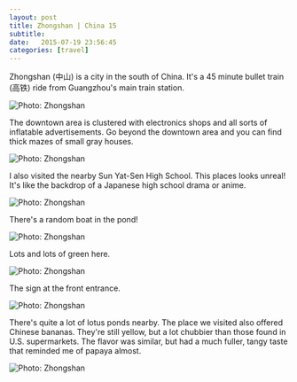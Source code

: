 ```yaml
---
layout: post
title: Zhongshan | China 15
subtitle: 
date:   2015-07-19 23:56:45
categories: [travel]
---
```

Zhongshan (中山) is a city in the south of China. It's a 45 minute bullet train (高铁) ride from Guangzhou's main train station. 

<img alt="Photo: Zhongshan" src="http://brianmlin.com/Images/2015.08.02/tower.jpg">

The downtown area is clustered with electronics shops and all sorts of inflatable advertisements. Go beyond the downtown area and you can find thick mazes of small gray houses. 

<img alt="Photo: Zhongshan" src="http://brianmlin.com/Images/2015.08.02/door.jpg">

I also visited the nearby Sun Yat-Sen High School. This places looks unreal! It's like the backdrop of a Japanese high school drama or anime. 

<img alt="Photo: Zhongshan" src="http://brianmlin.com/Images/2015.08.02/school1.jpg" >

There's a random boat in the pond!

<img alt="Photo: Zhongshan" src="http://brianmlin.com/Images/2015.08.02/school2.jpg" >

Lots and lots of green here. 

<img alt="Photo: Zhongshan" src="http://brianmlin.com/Images/2015.08.02/school3.jpg" >

The sign at the front entrance. 

<img alt="Photo: Zhongshan" src="http://brianmlin.com/Images/2015.08.02/sys.jpg" >

There's quite a lot of lotus ponds nearby. The place we visited also offered Chinese bananas. They're still yellow, but a lot chubbier than those found in U.S. supermarkets. The flavor was similar, but had a much fuller, tangy taste that reminded me of papaya almost. 

<img alt="Photo: Zhongshan" src="http://brianmlin.com/Images/2015.08.02/lotus.jpg" >